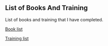 ## List of Books And Training

List of books and training that I have completed.

[Book list](https://github.com/Chuckos/Learning-and-Books/blob/master/Books.md)

[Training list](https://github.com/Chuckos/Learning-and-Books/blob/master/Courses.md)


